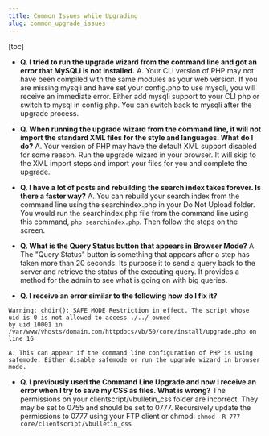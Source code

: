 ```yaml
---
title: Common Issues while Upgrading
slug: common_upgrade_issues
---
```

[toc]
- **Q. I tried to run the upgrade wizard from the command line and got an error that MySQLi is not installed.**
    A. Your CLI version of PHP may not have been compiled with the same modules as your web version. If you are missing mysqli and have set your config.php to use mysqli, you will receive an immediate error. Either add mysqli support to your CLI php or switch to mysql in config.php. You can switch back to mysqli after the upgrade process.

- **Q. When running the upgrade wizard from the command line, it will not import the standard XML files for the style and languages. What do I do?**
    A. Your version of PHP may have the default XML support disabled for some reason. Run the upgrade wizard in your browser. It will skip to the XML import steps and import your files for you and complete the upgrade.

- **Q. I have a lot of posts and rebuilding the search index takes forever. Is there a faster way?**
    A. You can rebuild your search index from the command line using the searchindex.php in your Do Not Upload folder. You would run the searchindex.php file from the command line using this command, `php searchindex.php`. Then follow the steps on the screen.

- **Q. What is the Query Status button that appears in Browser Mode?**
    A. The "Query Status" button is something that appears after a step has taken more than 20 seconds. Its purpose it to send a query back to the server and retrieve the status of the executing query. It provides a method for the admin to see what is going on with big queries.

- **Q. I receive an error similar to the following how do I fix it?**
```
Warning: chdir(): SAFE MODE Restriction in effect. The script whose uid is 0 is not allowed to access ./../ owned 
by uid 10001 in /var/www/vhosts/domain.com/httpdocs/vb/50/core/install/upgrade.php on line 16
```
    A. This can appear if the command line configuration of PHP is using safemode. Either disable safemode or run the upgrade wizard in browser mode.

- **Q. I previously used the Command Line Upgrade and now I receive an error when I try to save my CSS as files. What is wrong?**
    The permissions on your clientscript/vbulletin_css folder are incorrect. They may be set to 0755 and should be set to 0777. Recursively update the permissions to 0777 using your FTP client or chmod: `chmod -R 777 core/clientscript/vbulletin_css`	

